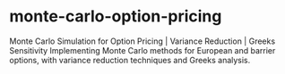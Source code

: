 # monte-carlo-option-pricing
Monte Carlo Simulation for Option Pricing | Variance Reduction | Greeks Sensitivity Implementing Monte Carlo methods for European and barrier options, with variance reduction techniques and Greeks analysis.

